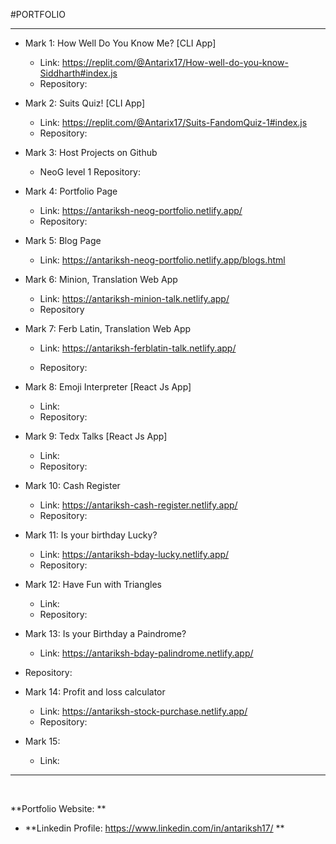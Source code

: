 #PORTFOLIO
<hr>

- Mark 1: How Well Do You Know Me? [CLI App]
  - Link: https://replit.com/@Antarix17/How-well-do-you-know-Siddharth#index.js
  - Repository: 
- Mark 2: Suits Quiz! [CLI App]
  - Link: https://replit.com/@Antarix17/Suits-FandomQuiz-1#index.js
  - Repository: 

- Mark 3: Host Projects on Github
  - NeoG level 1 Repository: 
  
- Mark 4: Portfolio Page
  - Link: https://antariksh-neog-portfolio.netlify.app/
  - Repository:

- Mark 5: Blog Page
  - Link: https://antariksh-neog-portfolio.netlify.app/blogs.html
  
- Mark 6: Minion, Translation Web App
  - Link: https://antariksh-minion-talk.netlify.app/
  - Repository

- Mark 7: Ferb Latin, Translation Web App
  - Link: https://antariksh-ferblatin-talk.netlify.app/
  
  - Repository:

- Mark 8: Emoji Interpreter [React Js App]
  - Link: 
  - Repository:

- Mark 9: Tedx Talks [React Js App]
  - Link: 
  - Repository:

- Mark 10: Cash Register
  - Link: https://antariksh-cash-register.netlify.app/
   - Repository:

- Mark 11: Is your birthday Lucky?
  - Link: https://antariksh-bday-lucky.netlify.app/
  - Repository:
 
- Mark 12: Have Fun with Triangles
  - Link: 
  - Repository:
 
- Mark 13: Is your Birthday a Paindrome?
  - Link: https://antariksh-bday-palindrome.netlify.app/
 - Repository:
  
- Mark 14: Profit and loss calculator
  - Link: https://antariksh-stock-purchase.netlify.app/
  - Repository:
 
- Mark 15:
  - Link: 

<hr>
<br>

**Portfolio Website:                         **

- **Linkedin Profile:  https://www.linkedin.com/in/antariksh17/ **








